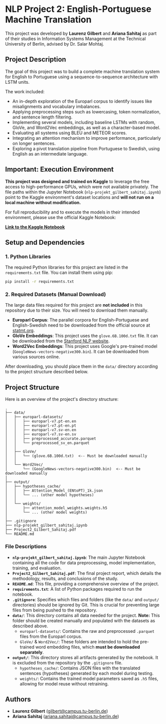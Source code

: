 # NLP Project 2: English-Portuguese Machine Translation

This project was developed by **Laurenz Gilbert** and **Ariana Sahitaj** as part of their studies in Information Systems Management at the Technical University of Berlin, advised by Dr. Salar Mohtaj.

## Project Description

The goal of this project was to build a complete machine translation system for English to Portuguese using a sequence-to-sequence architecture with LSTM units.

The work included:
* An in-depth exploration of the Europarl corpus to identify issues like misalignments and vocabulary imbalances.
* Applying preprocessing steps such as lowercasing, token normalization, and sentence length filtering.
* Implementing several models, including baseline LSTMs with random, GloVe, and Word2Vec embeddings, as well as a character-based model.
* Evaluating all systems using BLEU and METEOR scores.
* Integrating an attention mechanism to improve performance, particularly on longer sentences.
* Exploring a pivot translation pipeline from Portuguese to Swedish, using English as an intermediate language.

## Important: Execution Environment

**This project was designed and trained on Kaggle** to leverage the free access to high-performance GPUs, which were not available privately. The file paths within the Jupyter Notebook (`nlp-projekt_gilbert_sahitaj.ipynb`) point to the Kaggle environment's dataset locations and **will not run on a local machine without modification.**

For full reproducibility and to execute the models in their intended environment, please use the official Kaggle Notebook:

**[Link to the Kaggle Notebook](https://www.kaggle.com/code/laurenzgilbert/nlp-project2-gilbert-sahitaj)**

## Setup and Dependencies

### 1. Python Libraries
The required Python libraries for this project are listed in the `requirements.txt` file. You can install them using pip:
```bash
pip install -r requirements.txt
```

### 2. Required Datasets (Manual Download)
The large data files required for this project are **not included** in this repository due to their size. You will need to download them manually.

* **Europarl Corpus**: The parallel corpora for English-Portuguese and English-Swedish need to be downloaded from the official source at [statmt.org](https://www.statmt.org/europarl/).
* **GloVe Embeddings**: This project uses the `glove.6B.100d.txt` file. It can be downloaded from the [Stanford NLP website](https://nlp.stanford.edu/projects/glove/).
* **Word2Vec Embeddings**: This project uses Google's pre-trained model (`GoogleNews-vectors-negative300.bin`). It can be downloaded from various sources online.

After downloading, you should place them in the `data/` directory according to the project structure described below.

## Project Structure

Here is an overview of the project's directory structure:

```
.
├── data/
│   ├── europarl-datasets/
│   │   ├── europarl-v7.pt-en.en
│   │   ├── europarl-v7.pt-en.pt
│   │   ├── europarl-v7.sv-en.en
│   │   ├── europarl-v7.sv-en.sv
│   │   ├── preprocessed_accurate.parquet
│   │   └── preprocessed_sv_en.parquet
│   │
│   ├── GloVe/
│   │   └── (glove.6B.100d.txt)  <-- Must be downloaded manually
│   │
│   └── Word2Vec/
│       └── (GoogleNews-vectors-negative300.bin)  <-- Must be downloaded manually
│
├── output/
│   ├── hypotheses_cache/
│   │   ├── Attention_Model_(ENtoPT)_1k.json
│   │   └── ... (other model hypotheses)
│   │
│   └── weights/
│       ├── attention_model_weights.weights.h5
│       └── ... (other model weights)
│
├── .gitignore
├── nlp-projekt_gilbert_sahitaj.ipynb
├── Project2_Gilbert_Sahitaj.pdf
└── README.md
```

### File Descriptions

* **`nlp-projekt_gilbert_sahitaj.ipynb`**: The main Jupyter Notebook containing all the code for data preprocessing, model implementation, training, and evaluation.
* **`Project2_Gilbert_Sahitaj.pdf`**: The final project report, which details the methodology, results, and conclusions of the study.
* **`README.md`**: This file, providing a comprehensive overview of the project.
* **`requirements.txt`**: A list of Python packages required to run the notebook.
* **`.gitignore`**: Specifies which files and folders (like the `data/` and `output/` directories) should be ignored by Git. This is crucial for preventing large files from being pushed to the repository.
* **`data/`**: This directory contains all data needed for the project. **Note:** This folder should be created manually and populated with the datasets as described above.
    * `europarl-datasets/`: Contains the raw and preprocessed `.parquet` files from the Europarl corpus.
    * `GloVe/` & `Word2Vec/`: These folders are intended to hold the pre-trained word embedding files, which **must be downloaded separately**.
* **`output/`**: This directory stores all artifacts generated by the notebook. It is excluded from the repository by the `.gitignore` file.
    * `hypotheses_cache/`: Contains JSON files with the translated sentences (hypotheses) generated by each model during testing.
    * `weights/`: Contains the trained model parameters saved as `.h5` files, allowing for model reuse without retraining.

## Authors

* **Laurenz Gilbert** ([gilbert@campus.tu-berlin.de](mailto:gilbert@campus.tu-berlin.de))
* **Ariana Sahitaj** ([ariana.sahitaj@campus.tu-berlin.de](mailto:ariana.sahitaj@campus.tu-berlin.de))